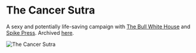 # The Cancer Sutra

A sexy and potentially life-saving campaign with [The Bull White House](http://www.adweek.com/brand-marketing/owner-closing-shop-explains-what-went-wrong-165302/) and [Spike Press](http://www.spikepress.com/). Archived [here](https://cbfranklin.github.io/cancer-sutra).

![The Cancer Sutra](https://cbfranklin.github.io/cancer-sutra/img/social/banners/CS_Social_ChestXXXam.png "The Cancer Sutra")

